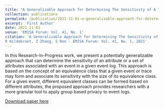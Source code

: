```yaml
---
title: "A Generalizable Approach for Determining The Sensitivity of A Trace within An Event Log"
collection: publications
permalink: /publication/2021-11-01-a-generalizable-approach-for-determining-the-sensitivity-of-a-trace-within-an-event-log
excerpt: 'First Author'
date: 2021-11-01
venue: 'EMISA Forum: Vol. 41, No. 1'
citation: 'A Generalizable Approach for Determining The Sensitivity of A Trace within An Event Log
R Hildebrant, Z Zhang, S Ren - EMISA Forum: Vol. 41, No. 1, 2021'
---
```

In this Research-In-Progress work, we present a potentially generalizable approach that can determine the sensitivity of an attribute or a set of attributes associated with an event in a given event log. This approach is based on the concept of an equivalence class that a given event or trace may form and associate its sensitivity with the size of its equivalence class. For a given event, different equivalent classes can be formed based on different attributes, the proposed approach provides researchers with a more granular tool to apply group based privacy to event logs.

[Download paper here](https://scholar.google.com/citations?view_op=view_citation&hl=en&user=ZTE8LIsAAAAJ&citation_for_view=ZTE8LIsAAAAJ:d1gkVwhDpl0C)
